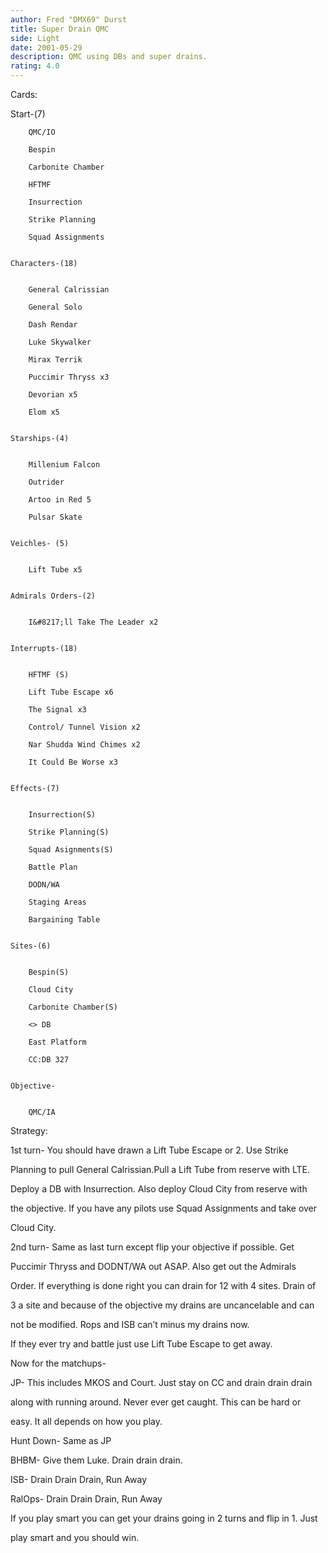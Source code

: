```yaml
---
author: Fred "DMX69" Durst
title: Super Drain QMC
side: Light
date: 2001-05-29
description: QMC using DBs and super drains.
rating: 4.0
---
```

Cards: 

Start-(7)

		QMC/IO
		Bespin
		Carbonite Chamber
		HFTMF
		Insurrection
		Strike Planning
		Squad Assignments

	Characters-(18)

		General Calrissian
		General Solo
		Dash Rendar
		Luke Skywalker
		Mirax Terrik
		Puccimir Thryss x3
		Devorian x5
		Elom x5	

	Starships-(4)

		Millenium Falcon
		Outrider
		Artoo in Red 5
		Pulsar Skate	

	Veichles- (5)

		Lift Tube x5

	Admirals Orders-(2)

		I&#8217;ll Take The Leader x2

	Interrupts-(18)

		HFTMF (S)
		Lift Tube Escape x6
		The Signal x3
		Control/ Tunnel Vision x2
		Nar Shudda Wind Chimes x2
		It Could Be Worse x3

	Effects-(7)

		Insurrection(S)
		Strike Planning(S)
		Squad Asignments(S)
		Battle Plan
		DODN/WA
		Staging Areas
		Bargaining Table

	Sites-(6)

		Bespin(S)
		Cloud City
		Carbonite Chamber(S)
		<> DB
		East Platform
		CC:DB 327

	Objective- 

		QMC/IA



Strategy: 

1st turn-	You should have drawn a Lift Tube Escape or 2. Use Strike
Planning to pull General Calrissian.Pull a Lift Tube from reserve with LTE.
Deploy a DB with Insurrection. Also deploy Cloud City from reserve with
the objective. If you have any pilots use Squad Assignments and take over
Cloud City.

2nd turn- Same as last turn except flip your objective if possible. Get
Puccimir Thryss and DODNT/WA out ASAP. Also get out the Admirals
Order. If everything is done right you can drain for 12 with 4 sites. Drain of
3 a site and because of the objective my drains are uncancelable and can
not be modified. Rops and ISB can&#8217;t minus my drains now.

If they ever try and battle just use Lift Tube Escape to get away.

Now for the matchups-

JP- This includes MKOS and Court. Just stay on CC and drain drain drain
along with running around. Never ever get caught. This can be hard or
easy. It all depends on how you play.

Hunt Down- Same as JP

BHBM- Give them Luke. Drain drain drain.

ISB- Drain Drain Drain, Run Away

RalOps- Drain Drain Drain, Run Away

If you play smart you can get your drains going in 2 turns and flip in 1. Just
play smart and you should win.

